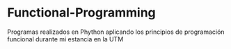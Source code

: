 # Functional-Programming

Programas realizados en Phython aplicando los principios de programación funcional durante mi estancia en la UTM